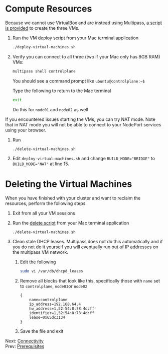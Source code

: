 # Compute Resources

Because we cannot use VirtualBox and are instead using Multipass, [a script is provided](../deploy-virtual-machines.sh) to create the three VMs.

1. Run the VM deploy script from your Mac terminal application

    ```bash
    ./deploy-virtual-machines.sh
    ```

2. Verify you can connect to all three (two if your Mac only has 8GB RAM) VMs:

    ```bash
    multipass shell controlplane
    ```

    You should see a command prompt like `ubuntu@controlplane:~$`

    Type the following to return to the Mac terminal

    ```bash
    exit
    ```

    Do this for `node01` and `node02` as well

If you encountered issues starting the VMs, you can try NAT mode. Note that in NAT mode you will not be able to connect to your NodePort services using your browser.

1. Run
    ```
    ./delete-virtual-machines.sh
    ```
1. Edit `deploy-virtual-machines.sh` and change `BUILD_MODE="BRIDGE"` to `BUILD_MODE="NAT"` at line 15.


# Deleting the Virtual Machines

When you have finished with your cluster and want to reclaim the resources, perform the following steps

1. Exit from all your VM sessions
1. Run the [delete script](../delete-virtual-machines.sh) from your Mac terminal application

    ```bash
    ./delete-virtual-machines.sh
    ````

1. Clean stale DHCP leases. Multipass does not do this automatically and if you do not do it yourself you will eventually run out of IP addresses on the multipass VM network.

    1. Edit the following

        ```bash
        sudo vi /var/db/dhcpd_leases
        ```

    1. Remove all blocks that look like this, specifically those with `name` set to `controlplane`, `node01`or `node02`
        ```text
        {
            name=controlplane
            ip_address=192.168.64.4
            hw_address=1,52:54:0:78:4d:ff
            identifier=1,52:54:0:78:4d:ff
            lease=0x65dc3134
        }
        ```

    1. Save the file and exit

Next: [Connectivity](./03-connectivity.md)<br>
Prev: [Prerequisites](./01-prerequisites.md)
